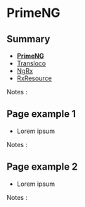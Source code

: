 # PrimeNG

<!-- .slide: class="page-title" -->



## Summary

<!-- .slide: class="toc" -->

- **[PrimeNG](#/1)**
- [Transloco](#/2)
- [NgRx](#/3)
- [RxResource](#/4)

Notes :



## Page example 1

- Lorem ipsum

Notes :



## Page example 2

- Lorem ipsum

Notes :



<!-- .slide: class="page-questions" -->



<!-- .slide: class="page-tp1" -->
